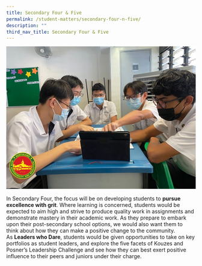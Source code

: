 ```yaml
---
title: Secondary Four & Five
permalink: /student-matters/secondary-four-n-five/
description: ""
third_nav_title: Secondary Four & Five
---
```

<img src="/images/sec45.jpg">
<p>In Secondary Four, the focus will be on developing students to&nbsp;<strong>pursue excellence with grit</strong>. Where learning is concerned, students would be expected to aim high and strive to produce quality work in assignments and demonstrate mastery in their academic work. As they prepare to embark upon their post-secondary school options, we would also want them to think about how they can make a positive change to the community. As&nbsp;<strong>Leaders who Dare</strong>, students would be given opportunities to take on key portfolios as student leaders, and explore the five facets of Kouzes and Posner&rsquo;s Leadership Challenge and see how they can best exert positive influence to their peers and juniors under their charge.</p>